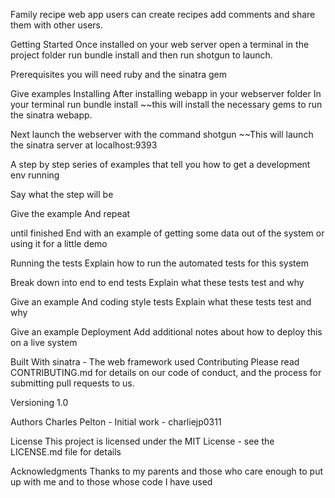 Family recipe web app 
users can create recipes add comments and share them with other users.

Getting Started
Once installed on your web server open a terminal in the project folder run bundle install and then run shotgun to launch.  

Prerequisites
you will need ruby and the sinatra gem

Give examples
Installing
After installing webapp in your webserver folder
In your terminal run bundle install 
~~this will install the necessary gems to run the sinatra webapp.

Next launch the webserver with the command shotgun
~~This will launch the sinatra server at localhost:9393


A step by step series of examples that tell you how to get a development env running

Say what the step will be

Give the example
And repeat

until finished
End with an example of getting some data out of the system or using it for a little demo

Running the tests
Explain how to run the automated tests for this system

Break down into end to end tests
Explain what these tests test and why

Give an example
And coding style tests
Explain what these tests test and why

Give an example
Deployment
Add additional notes about how to deploy this on a live system

Built With
sinatra - The web framework used
Contributing
Please read CONTRIBUTING.md for details on our code of conduct, and the process for submitting pull requests to us.

Versioning
1.0

Authors
Charles Pelton - Initial work - charliejp0311

License
This project is licensed under the MIT License - see the LICENSE.md file for details

Acknowledgments
Thanks to my parents and those who care enough to put up with me
and to those whose code I have used
